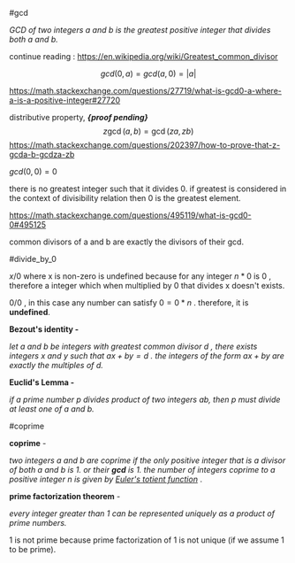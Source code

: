 #gcd

*GCD of two integers a and b is the greatest positive integer that divides both a and b.*

continue reading : https://en.wikipedia.org/wiki/Greatest_common_divisor

$$
gcd(0,a)=gcd(a,0)=|a|
$$

https://math.stackexchange.com/questions/27719/what-is-gcd0-a-where-a-is-a-positive-integer#27720

distributive property,          ***{proof pending}***
$$
z\gcd(a,b)=\gcd(za,zb)
$$
https://math.stackexchange.com/questions/202397/how-to-prove-that-z-gcda-b-gcdza-zb

$gcd(0,0)=0$

there is no greatest integer such that it divides 0. if greatest is considered in the context of divisibility relation then 0 is the greatest element.

https://math.stackexchange.com/questions/495119/what-is-gcd0-0#495125

common divisors of a and b are exactly the divisors of their gcd.

#divide_by_0

$x/0$ where x is non-zero is undefined because for any integer $n*0$ is $0$ , therefore a integer which when multiplied by 0 that divides x doesn't exists.

$0/0$ , in this case any number can satisfy $0 = 0*n$ . therefore, it is **undefined**.

**Bezout's identity -** 

*let a and b be integers with greatest common divisor d , there exists integers x and y such that $ax+by=d$ . the integers of the form $ax+by$ are exactly the multiples of d.*

**Euclid's Lemma -** 

*if a prime number $p$ divides product of two integers $ab$, then $p$ must divide at least one of $a$ and $b$.*

#coprime

**coprime** - 

*two integers $a$ and $b$ are coprime if the only positive integer that is  a divisor of both $a$ and $b$ is $1$.
or their **gcd** is 1.
the number of integers coprime to a positive integer $n$ is given by [Euler's totient function](https://en.wikipedia.org/wiki/Euler%27s_totient_function)* .

**prime factorization theorem** -

*every integer greater than 1 can be represented uniquely as a product of prime numbers.*

1 is not prime because prime factorization of 1 is not unique (if we assume $1$ to be prime).
